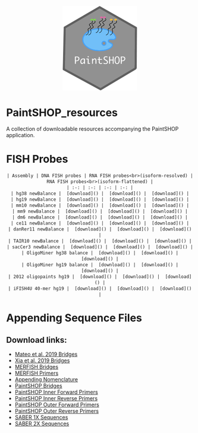 <div align="center">
    <a href="#readme"><img src="PaintSHOP-logo.png" width="200"></a>
</div>

# PaintSHOP_resources

A collection of downloadable resources accompanying the PaintSHOP application.

# FISH Probes

<div align="center">

    | Assembly | DNA FISH probes | RNA FISH probes<br>(isoform-resolved) | RNA FISH probes<br>(isoform-flattened) |
    | :-: | :-: | :-: | :-: |
    | hg38 newBalance |  [download]() |  [download]() |  [download]() |
    | hg19 newBalance |  [download]() |  [download]() |  [download]() |
    | mm10 newBalance |  [download]() |  [download]() |  [download]() |
    | mm9 newBalance |  [download]() |  [download]() |  [download]() |
    | dm6 newBalance |  [download]() |  [download]() |  [download]() |
    | ce11 newBalance |  [download]() |  [download]() |  [download]() |
    | danRer11 newBalance |  [download]() |  [download]() |  [download]() |
    | TAIR10 newBalance |  [download]() |  [download]() |  [download]() |
    | sacCer3 newBalance |  [download]() |  [download]() |  [download]() |
    | OligoMiner hg38 balance |  [download]() |  [download]() |  [download]() |
    | OligoMiner hg19 balance |  [download]() |  [download]() |  [download]() |
    | 2012 oligopaints hg19 |  [download]() |  [download]() |  [download]() |
    | iFISH4U 40-mer hg19 |  [download]() |  [download]() |  [download]() |

</div>

# Appending Sequence Files
 
## Download links:

* [Mateo et al. 2019 Bridges](https://paintshop-bucket.s3.amazonaws.com/resources/appending/Mateo2019_bridges.zip)
* [Xia et al. 2019 Bridges](https://paintshop-bucket.s3.amazonaws.com/resources/appending/Xia2019_bridges.zip)
* [MERFISH Bridges](https://paintshop-bucket.s3.amazonaws.com/resources/appending/merfish_bridges.zip)
* [MERFISH Primers](https://paintshop-bucket.s3.amazonaws.com/resources/appending/merfish_primers.zip)
* [Appending Nomenclature](https://paintshop-bucket.s3.amazonaws.com/resources/appending/nomenclature.zip)
* [PaintSHOP Bridges](https://paintshop-bucket.s3.amazonaws.com/resources/appending/ps_bridges.zip)
* [PaintSHOP Inner Forward Primers](https://paintshop-bucket.s3.amazonaws.com/resources/appending/ps_if.zip)
* [PaintSHOP Inner Reverse Primers](https://paintshop-bucket.s3.amazonaws.com/resources/appending/ps_ir.zip)
* [PaintSHOP Outer Forward Primers](https://paintshop-bucket.s3.amazonaws.com/resources/appending/ps_of.zip)
* [PaintSHOP Outer Reverse Primers](https://paintshop-bucket.s3.amazonaws.com/resources/appending/ps_or.zip)
* [SABER 1X Sequences](https://paintshop-bucket.s3.amazonaws.com/resources/appending/saber_1x.zip)
* [SABER 2X Sequences](https://paintshop-bucket.s3.amazonaws.com/resources/appending/saber_2x.zip)
